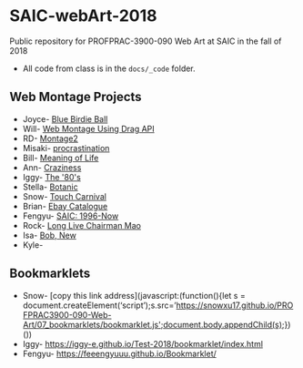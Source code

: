 # SAIC-webArt-2018
Public repository for PROFPRAC-3900-090 Web Art at SAIC in the fall of 2018
- All code from class is in the `docs/_code` folder.


## Web Montage Projects
- Joyce- [Blue Birdie Ball](https://jjiao2.github.io/Blue-Birdie-Ball/)
- Will- [Web Montage Using Drag API](https://withoutwax.github.io/PROFPRAC-3900-090-Web-Art-Fall-2018/web_montage/index.html)
- RD- [Montage2](https://rudradaman.github.io/Montage2/)
- Misaki- [procrastination](https://misakiueno.github.io/webMontage/)
- Bill- [Meaning of Life](https://pjbill.github.io/webcollage/index.html)
- Ann- [Craziness](https://annjw97.github.io/craziness/)
- Iggy- [The '80's](https://iggy-e.github.io/Test-2018/05/HW/index.html)
- Stella- [Botanic](https://stellayoo80.github.io/botanic/)
- Snow- [Touch Carnival](https://snowxu17.github.io/PROFPRAC3900-090-Web-Art/WebMontage/)
- Brian- [Ebay Catalogue](https://hcheng9862.github.io/Ebay-Catalogue/index.html)
- Fengyu- [SAIC: 1996-Now](https://feeengyuuu.github.io/WebMontage/)
- Rock- [Long Live Chairman Mao](https://rockcls.github.io/Long-Live-Chairman-Mao/)
- Isa- [Bob, New](https://pinkpiggy99.github.io/BobNew/)
- Kyle-

## Bookmarklets

- Snow- [copy this link address](javascript:(function(){let s = document.createElement(‘script’);s.src=’https://snowxu17.github.io/PROFPRAC3900-090-Web-Art/07_bookmarklets/bookmarklet.js';document.body.appendChild(s);})())
- Iggy- https://iggy-e.github.io/Test-2018/bookmarklet/index.html
- Fengyu- https://feeengyuuu.github.io/Bookmarklet/
